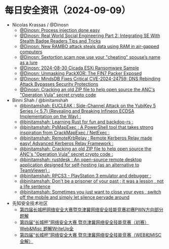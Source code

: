 # 每日安全资讯（2024-09-09）

- Nicolas Krassas / @Dinosn
  - [@Dinosn: Process injection done easy](https://twitter.com/Dinosn/status/1832834599031910821)
  - [@Dinosn: Real World Social Engineering Part 2: Integrating SE With Stealth Badge Readers Tips and Tricks](https://twitter.com/Dinosn/status/1832831965738762511)
  - [@Dinosn: New RAMBO attack steals data using RAM in air-gapped computers](https://twitter.com/Dinosn/status/1832689985457131538)
  - [@Dinosn: Sextortion scam now use your "cheating" spouse’s name as a lure](https://twitter.com/Dinosn/status/1832689942679503065)
  - [@Dinosn: 2024-08-30 Cicada ESXi Ransomware Sample](https://twitter.com/Dinosn/status/1832626748451700743)
  - [@Dinosn: Unmasking PackXOR: The FIN7 Packer Exposed](https://twitter.com/Dinosn/status/1832622264044363877)
  - [@Dinosn: MindsDB Fixes Critical CVE-2024-24759: DNS Rebinding Attack Bypasses Security Protections](https://twitter.com/Dinosn/status/1832622223183532478)
  - [@Dinosn: Cracking an old ZIP file to help open source the ANC's "Operation Vula" secret crypto code](https://twitter.com/Dinosn/status/1832621985160962255)
- Binni Shah / @binitamshah
  - [@binitamshah: EUCLEAK : Side-Channel Attack on the YubiKey 5 Series (< 5.7) (Revealing and Breaking Infineon ECDSA Implementation on the Way) :](https://twitter.com/binitamshah/status/1832823304643858659)
  - [@binitamshah: Learning Rust for fun and backdoo-rs :](https://twitter.com/binitamshah/status/1832819874739241357)
  - [@binitamshah: PsMapExec : A PowerShell tool that takes strong inspiration from CrackMapExec / NetExec :](https://twitter.com/binitamshah/status/1832814763786854672)
  - [@binitamshah: RemoteKrbRelay : Remote Kerberos Relay made easy! Advanced Kerberos Relay Framework :](https://twitter.com/binitamshah/status/1832805856444023111)
  - [@binitamshah: Cracking an old ZIP file to help open source the ANC's "Operation Vula" secret crypto code :](https://twitter.com/binitamshah/status/1832800802253246651)
  - [@binitamshah: rustdesk : An open-source remote desktop application designed for self-hosting (as an alternative to TeamViewer) :](https://twitter.com/binitamshah/status/1832796286158057792)
  - [@binitamshah: RPCS3 - PlayStation 3 emulator and debugger :](https://twitter.com/binitamshah/status/1832795372483395954)
  - [@binitamshah: Don't be a prisoner of your past ; it was a lesson , not a life sentence](https://twitter.com/binitamshah/status/1832767777637126285)
  - [@binitamshah: Sometimes you just want to close your eyes , switch off the mobile and simply let silence pervade around](https://twitter.com/binitamshah/status/1832743800847913191)
- 先知安全技术社区
  - [第四届长城杯网络安全大赛暨京津冀网络安全技能竞赛初赛PWN方向部分题解](https://xz.aliyun.com/t/15564)
  - [第四届“长城杯”网络安全大赛 暨京津冀网络安全技能竞赛（初赛） Web&Misc 题解WriteUp全](https://xz.aliyun.com/t/15561)
  - [第四届“长城杯”网络安全大赛 暨京津冀网络安全技能竞赛（WEB和MISC全解）](https://xz.aliyun.com/t/15560)
